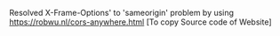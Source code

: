 Resolved X-Frame-Options' to 'sameorigin' problem by using https://robwu.nl/cors-anywhere.html
[To copy Source code of Website]

